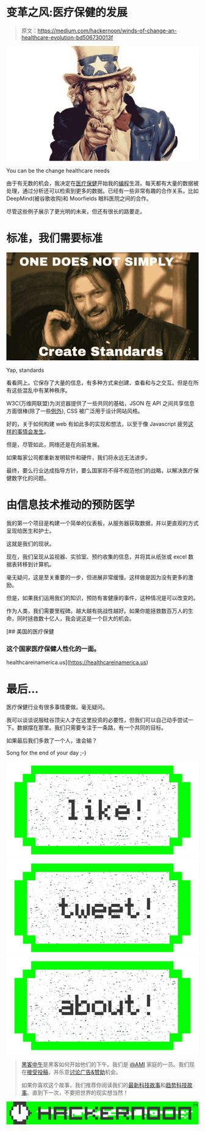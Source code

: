 # 变革之风:医疗保健的发展

> 原文：<https://medium.com/hackernoon/winds-of-change-an-healthcare-evolution-bd506730013f>

![](img/ae272703a023e53719c6df3d738c2e52.png)

You can be the change healthcare needs

由于有无数的机会，我决定在[医疗保健](https://hackernoon.com/tagged/healthcare)开始我的[编程](https://hackernoon.com/tagged/programming)生涯。每天都有大量的数据被处理，通过分析还可以检索到更多的数据。已经有一些非常有趣的合作关系，比如 DeepMind(被谷歌收购)和 Moorfields 眼科医院之间的合作。

尽管这些例子展示了更光明的未来，但还有很长的路要走。

# 标准，我们需要标准

![](img/6055fa70f73c9741db1e5b810ee53326.png)

Yap, standards

看看网上。它保存了大量的信息，有多种方式来创建、查看和与之交互。但是在所有这些混乱中有某种秩序。

W3C(万维网联盟)为浏览器提供了一些共同的基础，JSON 在 API 之间共享信息方面很棒(除了一些[例外](http://seriot.ch/parsing_json.php)), CSS 被广泛用于设计网站风格。

好的，关于如何构建 web 有如此多的实现和想法，以至于像 Javascript 疲劳[这样的事情会发生](/@ericclemmons/javascript-fatigue-48d4011b6fc4#.o64hwia9k)。

但是，尽管如此，网络还是在向前发展。

如果每家公司都重新发明软件和硬件，我们将永远无法进步。

最终，要么行业达成指导方针，要么国家将不得不规范他们的战略，以解决医疗保健数字化的问题。

# 由信息技术推动的预防医学

我的第一个项目是构建一个简单的仪表板，从服务器获取数据，并以更直观的方式呈现给医生和护士。

这就是我们的现状。

现在，我们呈现从监视器、实验室、预约收集的信息，并将其从纸张或 excel 数据表转移到计算机。

毫无疑问，这是至关重要的一步，但进展非常缓慢。这样做是因为没有更多的激励。

但是，如果我们运用我们的知识，预防有害健康的事件，这种情况是可以改变的。

作为人类，我们需要里程碑。越大越有挑战性越好。如果你能拯救数百万人的生命，同时拯救数十亿人，我会说这是一个巨大的机会。

[](https://healthcareinamerica.us) [## 美国的医疗保健

### 这个国家医疗保健人性化的一面。

healthcareinamerica.us](https://healthcareinamerica.us) 

# 最后…

医疗保健行业有很多事情要做。毫无疑问。

我可以谈谈说服硅谷顶尖人才在这里投资的必要性，但我们可以自己动手尝试一下。数据摆在那里。我们只需要专注于一条路，有一个共同的目标。

如果最后我们多救了一个人，谁会输？

Song for the end of your day ;-)

[![](img/50ef4044ecd4e250b5d50f368b775d38.png)](http://bit.ly/HackernoonFB)[![](img/979d9a46439d5aebbdcdca574e21dc81.png)](https://goo.gl/k7XYbx)[![](img/2930ba6bd2c12218fdbbf7e02c8746ff.png)](https://goo.gl/4ofytp)

> [黑客中午](http://bit.ly/Hackernoon)是黑客如何开始他们的下午。我们是 [@AMI](http://bit.ly/atAMIatAMI) 家庭的一员。我们现在[接受投稿](http://bit.ly/hackernoonsubmission)，并乐意[讨论广告&赞助](mailto:partners@amipublications.com)机会。
> 
> 如果你喜欢这个故事，我们推荐你阅读我们的[最新科技故事](http://bit.ly/hackernoonlatestt)和[趋势科技故事](https://hackernoon.com/trending)。直到下一次，不要把世界的现实想当然！

![](img/be0ca55ba73a573dce11effb2ee80d56.png)